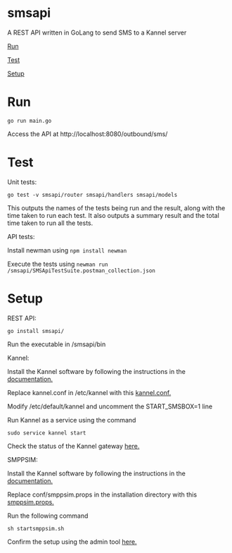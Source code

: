 # smsapi

A REST API written in GoLang to send SMS to a Kannel server

[Run](#run)

[Test](#test)

[Setup](#setup)

# Run


```
go run main.go
```

Access the API at http://localhost:8080/outbound/sms/

# Test

Unit tests:

```
go test -v smsapi/router smsapi/handlers smsapi/models
```

This outputs the names of the tests being run and the result, along with the time taken to run each test. It also outputs a summary result and the total time taken to run all the tests.

API tests:

Install newman using ``` npm install newman ```

Execute the tests using ``` newman run /smsapi/SMSApiTestSuite.postman_collection.json 	```

# Setup

REST API:

```
go install smsapi/
```

Run the executable in /smsapi/bin


Kannel:

Install the Kannel software by following the instructions in the [documentation.](http://kannel.org/download/1.4.4/userguide-1.4.4/userguide.html#AEN340)

Replace kannel.conf in /etc/kannel with this [kannel.conf.](https://github.com/shilps1583/smsapi/blob/master/conf/kannel.conf)

Modify /etc/default/kannel and uncomment the START_SMSBOX=1 line

Run Kannel as a service using the command

```
sudo service kannel start
```

Check the status of the Kannel gateway [here.](http://localhost:13000/status)

SMPPSIM:

Install the Kannel software by following the instructions in the [documentation.](http://www.seleniumsoftware.com/user-guide.htm#installation)

Replace conf/smppsim.props in the installation directory with this [smppsim.props.](https://github.com/shilps1583/smsapi/blob/master/conf/smppsim.props)

Run the following command

```
sh startsmppsim.sh
```

Confirm the setup using the admin tool [here.](http://localhost:88/)
